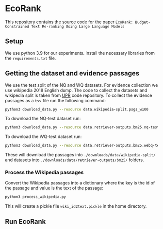 # EcoRank
This repository contains the source code for the paper `EcoRank: Budget-Constrained Text Re-ranking Using Large Language Models`

## Setup
We use python 3.9 for our experiments. Install the necessary libraries from the `requirements.txt` file.

## Getting the dataset and evidence passages
We use the test split of the NQ and WQ datasets. For evidence collection we use wikipedia 2018 English dump. The code to collect the datasets and wikipedia split is taken from [UPR](https://github.com/DevSinghSachan/unsupervised-passage-reranking) code repository. To collect the evidence passages as a `tsv` file run the following command:
```sh
python3 download_data.py --resource data.wikipedia-split.psgs_w100
```
To download the NQ-test dataset run:
```sh
python3 download_data.py --resource data.retriever-outputs.bm25.nq-test
```
To download the WQ-test dataset run:
```sh
python3 download_data.py --resource data.retriever-outputs.bm25.webq-test
```
These will download the passages into `./downloads/data/wikipedia-split/` and datasets into `./downloads/data/retriever-outputs/bm25/` folders.

### Process the Wikipedia passages
Convert the Wikipedia passages into a dictionary where the key is the id of the passage and value is the text of the passage:
```sh
python3 process_wikipedia.py
```
This will create a pickle file `wiki_id2text.pickle` in the home directory.

## Run EcoRank

